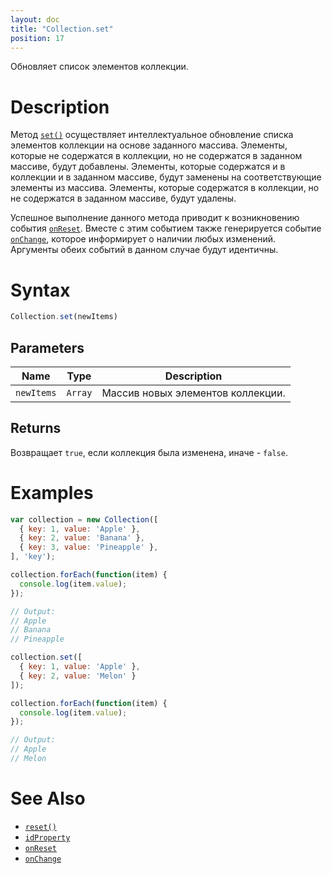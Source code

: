```yaml
---
layout: doc
title: "Collection.set"
position: 17
---
```


Обновляет список элементов коллекции.

# Description

Метод [`set()`](../Collection.set/) осуществляет интеллектуальное обновление списка элементов
коллекции на основе заданного массива. Элементы, которые не содержатся в коллекции, но не содержатся
в заданном массиве, будут добавлены. Элементы, которые содержатся и в коллекции и в заданном массиве,
будут заменены на соответствующие элементы из массива. Элементы, которые содержатся в коллекции, но
не содержатся в заданном массиве, будут удалены.

Успешное выполнение данного метода приводит к возникновению события [`onReset`](../Collection.onReset/).
Вместе с этим событием также генерируется событие [`onChange`](../Collection.onChange/), которое
информирует о наличии любых изменений. Аргументы обеих событий в данном случае будут идентичны.

# Syntax

```js
Collection.set(newItems)
```

## Parameters

|Name|Type|Description|
|----|----|-----------|
|`newItems`|`Array`|Массив новых элементов коллекции.|

## Returns

Возвращает `true`, если коллекция была изменена, иначе - `false`.

# Examples

```js
var collection = new Collection([
  { key: 1, value: 'Apple' },
  { key: 2, value: 'Banana' },
  { key: 3, value: 'Pineapple' },
], 'key');

collection.forEach(function(item) {
  console.log(item.value);
});

// Output:
// Apple
// Banana
// Pineapple

collection.set([
  { key: 1, value: 'Apple' },
  { key: 2, value: 'Melon' }
]);

collection.forEach(function(item) {
  console.log(item.value);
});

// Output:
// Apple
// Melon
```

# See Also

* [`reset()`](../Collection.reset/)
* [`idProperty`](../Collection.idProperty/)
* [`onReset`](../Collection.onReset/)
* [`onChange`](../Collection.onChange/)
